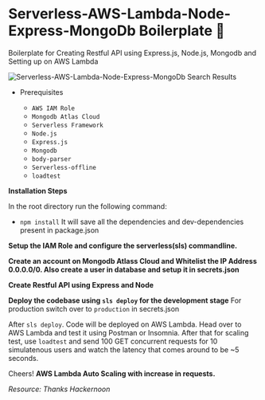 # Serverless-AWS-Lambda-Node-Express-MongoDb Boilerplate 🚀

Boilerplate for Creating Restful API using Express.js, Node.js, Mongodb and Setting up on AWS Lambda

![Serverless-AWS-Lambda-Node-Express-MongoDb Search Results](https://mattwelke.com/assets/img/free-tier-sls-mongo-atlas/heading.png)

- Prerequisites

  - `AWS IAM Role`
  - `Mongodb Atlas Cloud`
  - `Serverless Framework`
  - `Node.js`
  - `Express.js`
  - `Mongodb`
  - `body-parser`
  - `Serverless-offline`
  - `loadtest`

**Installation Steps**

In the root directory run the following command:
- `npm install`
It will save all the dependencies and dev-dependencies present in package.json

**Setup the IAM Role and configure the serverless(sls) commandline.**

**Create an account on Mongodb Atlass Cloud and Whitelist the IP Address 0.0.0.0/0. Also create a user in database and setup it in secrets.json**

**Create Restful API using Express and Node**

**Deploy the codebase using ``` sls deploy ``` for the development stage**
For production switch over to ``` production ``` in secrets.json

After ``` sls deploy ```. Code will be deployed on AWS Lambda. Head over to AWS Lambda and test it using Postman or Insomnia. After that for scaling test, use ``` loadtest ``` and send 100 GET concurrent requests for 10 simulatenous users and watch the latency that comes around to be ~5 seconds.

Cheers! **AWS Lambda Auto Scaling with increase in requests.**

*Resource: Thanks Hackernoon*

